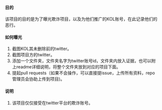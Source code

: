 #### 目的
该项目的目的是为了曝光欺诈项目，以及为他们推广的KOL账号，在此记录他们的恶行。

#### 如何曝光
1. 截图KOL其未删除前的twitter。
2. 截图项目方的twitter。
3. 添加一个文件夹，文件夹名字为twitter账号id，文件夹内放入证据，也可以附上readme详细说明，将整个文件夹放到对应的项目下面。
4. 提起pull requests（如果不会操作，可以直接提issue，上传所有资料，repo管理员会协助上传到项目)。

#### 说明
1. 该项目仅仅接受在twitter平台的欺诈账号。
